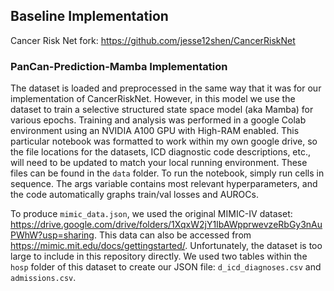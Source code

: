 ## Baseline Implementation
Cancer Risk Net fork: https://github.com/jesse12shen/CancerRiskNet

### PanCan-Prediction-Mamba Implementation
The dataset is loaded and preprocessed in the same way that it was for our implementation of CancerRiskNet. However, in this model we use the dataset to train a selective structured state space model (aka Mamba) for various epochs. Training and analysis was performed in a google Colab environment using an NVIDIA A100 GPU with High-RAM enabled. This particular notebook was formatted to work within my own google drive, so the file locations for the datasets, ICD diagnostic code descriptions, etc., will need to be updated to match your local running environment. These files can be found in the `data` folder. To run the notebook, simply run cells in sequence. The args variable contains most relevant hyperparameters, and the code automatically graphs train/val losses and AUROCs.

To produce `mimic_data.json`, we used the original MIMIC-IV dataset: https://drive.google.com/drive/folders/1XqxW2jY1IbAWpprwevzeRbGy3nAuPWhW?usp=sharing. This data can also be accessed from https://mimic.mit.edu/docs/gettingstarted/. Unfortunately, the dataset is too large to include in this repository directly. We used two tables within the `hosp` folder of this dataset to create our JSON file: `d_icd_diagnoses.csv` and `admissions.csv`.
